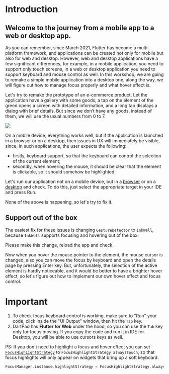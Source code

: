 # Introduction

## Welcome to the journey from a mobile app to a web or desktop app.

As you can remember, since March 2021, Flutter has become a multi-platform framework, and applications can be created not only for mobile but also for web and desktop. However, web and desktop applications have a few significant differences, for example, in a mobile application, you need to support only touch screens, in a web or desktop application you need to support keyboard and mouse control as well. In this workshop, we are going to remake a simple mobile application into a desktop one, along the way, we will figure out how to manage focus properly and what hover effect is.

Let's try to remake the prototype of an e-commerce product. Let the application have a gallery with some goods, a tap on the element of the greed opens a screen with detailed information, and a long tap displays a dialog with brief details. But since we don’t have any goods, instead of them, we will use the usual numbers from 0 to 7.

![](http://localhost:8080/images/phone.png)

On a mobile device, everything works well, but if the application is launched in a browser or on a desktop, then issues in UX will immediately be visible, since, in such applications, the user expects the following:

- firstly, keyboard support, so that the keyboard can control the selection of the current element;
- secondly, when hovering the mouse, it should be clear that the element is clickable, so it should somehow be highlighted.

Let's run our application not on a mobile device, but in a [browser](https://docs.flutter.dev/get-started/web) or on a [desktop](https://docs.flutter.dev/desktop) and check. To do this, just select the appropriate target in your IDE and press Run.

None of the above is happening, so let's try to fix it.

## Support out of the box

The easiest fix for these issues is changing `GestureDetector` to `InkWell`, because `InkWell` supports focusing and hovering out of the box.

Please make this change, reload the app and check.

Now when you hover the mouse pointer to the element, the mouse cursor is changed, also you can move the focus by keyboard and open the details page by pressing Enter key. But, unfortunately, the selection of the active element is hardly noticeable, and it would be better to have a brighter hover effect, so let's figure out how to implement our own hover effect and focus control.

# Important

1. To check focus keyboard control is working, make sure to "Run" your code, click inside the "UI Output" window, then hit the `Tab` key.
2. DartPad has **Flutter for Web** under the hood, so you can use the `Tab` key only for focus moving. If you copy the code and run it in IDE for Desktop, you will be able to use cursors keys as well.


PS: If you don't need to highlight a focus and hover effect you can set [`FocusHighLightStrategy`](https://api.flutter.dev/flutter/widgets/FocusManager/highlightStrategy.html) to `FocusHighlightStrategy.alwaysTouch`, so that focus highlights will only appear on widgets that bring up a soft keyboard.

```dart
FocusManager.instance.highlightStrategy = FocusHighlightStrategy.alwaysTouch;
```
